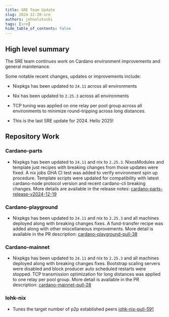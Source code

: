 ```yaml
---
title: SRE Team Update
slug: 2024-12-20-sre
authors: johnalotoski
tags: [sre]
hide_table_of_contents: false
---
```


## High level summary

The SRE team continues work on Cardano environment improvements and general maintenance.

Some notable recent changes, updates or improvements include:

* Nixpkgs has been updated to `24.11` across all environments

* Nix has been updated to `2.25.3` across all environments

* TCP tuning was applied on one relay per pool group across all environments to
  minimize round-tripping across long distances.

* This is the last SRE update for 2024.  Hello 2025!

## Repository Work

### Cardano-parts
* Nixpkgs has been updated to `24.11` and nix to `2.25.3`. NixosModules and
  template just recipes with breaking changes from those updates were fixed. A
  nix jobs GHA CI test was added to verify environment spin up procedure.
  Template scripts were updated for compatibility with latest cardano-node
  protocol version and recent cardano-cli breaking changes. More details are
  available in the release notes:
  [cardano-parts-release-v2024-12-19](https://github.com/input-output-hk/cardano-parts/releases/tag/v2024-12-19)

### Cardano-playground
* Nixpkgs has been updated to `24.11` and nix to `2.25.3` and all machines
  deployed along with breaking changes fixes. A fund-transfer recipe was added
  along with other miscellaneous improvements. More detail is available in the PR
  description:
  [cardano-playground-pull-38](https://github.com/input-output-hk/cardano-playground/pull/38)

### Cardano-mainnet
* Nixpkgs has been updated to `24.11` and nix to `2.25.3` and all machines deployed
  along with breaking changes fixes. Bootstrap scaling servers were disabled and
  block producer auto scheduled restarts were stopped. TCP transmission
  optimization for long distances was applied to one relay per pool group. More
  detail is available in the PR description:
  [cardano-mainnet-pull-28](https://github.com/input-output-hk/cardano-mainnet/pull/28)

### Iohk-nix
* Tunes the target number of p2p established peers
  [iohk-nix-pull-591](https://github.com/input-output-hk/iohk-nix/pull/591)
